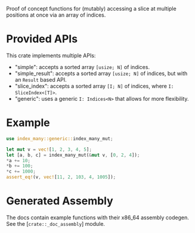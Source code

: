 Proof of concept functions for (mutably) accessing a slice at multiple positions at once via an array of indices.

# Provided APIs

This crate implements multiple APIs:

- "simple": accepts a sorted array `[usize; N]` of indices.
- "simple_result": accepts a sorted array `[usize; N]` of indices, but with an `Result` based API.
- "slice_index": accepts a sorted array `[I; N]` of indices, where `I: SliceIndex<[T]>`.
- "generic": uses a generic `I: Indices<N>` that allows for more flexibility.

# Example

```rust
use index_many::generic::index_many_mut;

let mut v = vec![1, 2, 3, 4, 5];
let [a, b, c] = index_many_mut(&mut v, [0, 2, 4]);
*a += 10;
*b += 100;
*c += 1000;
assert_eq!(v, vec![11, 2, 103, 4, 1005]);
```

# Generated Assembly

The docs contain example functions with their x86_64 assembly codegen. See the [`crate::_doc_assembly`] module.
